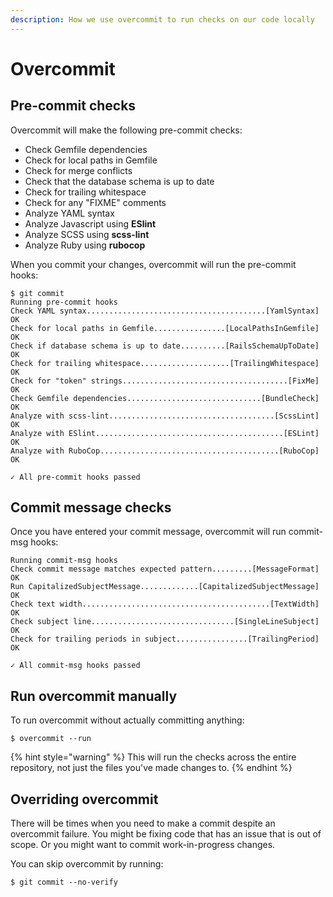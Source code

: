 ```yaml
---
description: How we use overcommit to run checks on our code locally
---
```


# Overcommit

## Pre-commit checks

Overcommit will make the following pre-commit checks:

* Check Gemfile dependencies
* Check for local paths in Gemfile
* Check for merge conflicts
* Check that the database schema is up to date
* Check for trailing whitespace
* Check for any "FIXME" comments
* Analyze YAML syntax 
* Analyze Javascript using **ESlint**
* Analyze SCSS using **scss-lint**
* Analyze Ruby using **rubocop**

When you commit your changes, overcommit will run the pre-commit hooks:

```text
$ git commit
Running pre-commit hooks
Check YAML syntax........................................[YamlSyntax] OK
Check for local paths in Gemfile................[LocalPathsInGemfile] OK
Check if database schema is up to date..........[RailsSchemaUpToDate] OK
Check for trailing whitespace....................[TrailingWhitespace] OK
Check for "token" strings.....................................[FixMe] OK
Check Gemfile dependencies..............................[BundleCheck] OK
Analyze with scss-lint.....................................[ScssLint] OK
Analyze with ESlint..........................................[ESLint] OK
Analyze with RuboCop........................................[RuboCop] OK

✓ All pre-commit hooks passed
```

## Commit message checks

Once you have entered your commit message, overcommit will run commit-msg hooks:

```text
Running commit-msg hooks
Check commit message matches expected pattern.........[MessageFormat] OK
Run CapitalizedSubjectMessage.............[CapitalizedSubjectMessage] OK
Check text width..........................................[TextWidth] OK
Check subject line................................[SingleLineSubject] OK
Check for trailing periods in subject................[TrailingPeriod] OK

✓ All commit-msg hooks passed
```

## Run overcommit manually

To run overcommit without actually committing anything:

```text
$ overcommit --run
```

{% hint style="warning" %}
This will run the checks across the entire repository, not just the files you've made changes to.
{% endhint %}

## Overriding overcommit

There will be times when you need to make a commit despite an overcommit failure. You might be fixing code that has an issue that is out of scope. Or you might want to commit work-in-progress changes.

You can skip overcommit by running:

```text
$ git commit --no-verify
```

